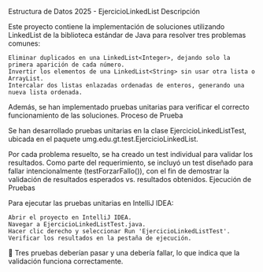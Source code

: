 Estructura de Datos 2025 - EjercicioLinkedList
Descripción

Este proyecto contiene la implementación de soluciones utilizando LinkedList de la biblioteca estándar de Java para resolver tres problemas comunes:

    Eliminar duplicados en una LinkedList<Integer>, dejando solo la primera aparición de cada número.
    Invertir los elementos de una LinkedList<String> sin usar otra lista o ArrayList.
    Intercalar dos listas enlazadas ordenadas de enteros, generando una nueva lista ordenada.

Además, se han implementado pruebas unitarias para verificar el correcto funcionamiento de las soluciones.
Proceso de Prueba

Se han desarrollado pruebas unitarias en la clase EjercicioLinkedListTest, ubicada en el paquete umg.edu.gt.test.EjercicioLinkedList.

Por cada problema resuelto, se ha creado un test individual para validar los resultados. Como parte del requerimiento, se incluyó un test diseñado para fallar intencionalmente (testForzarFallo()), con el fin de demostrar la validación de resultados esperados vs. resultados obtenidos.
Ejecución de Pruebas

Para ejecutar las pruebas unitarias en IntelliJ IDEA:

    Abrir el proyecto en IntelliJ IDEA.
    Navegar a EjercicioLinkedListTest.java.
    Hacer clic derecho y seleccionar Run 'EjercicioLinkedListTest'.
    Verificar los resultados en la pestaña de ejecución.

🚀 Tres pruebas deberían pasar y una debería fallar, lo que indica que la validación funciona correctamente.
